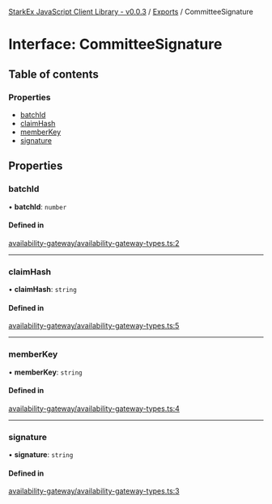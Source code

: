 [StarkEx JavaScript Client Library - v0.0.3](../README.md) / [Exports](../modules.md) / CommitteeSignature

# Interface: CommitteeSignature

## Table of contents

### Properties

- [batchId](CommitteeSignature.md#batchid)
- [claimHash](CommitteeSignature.md#claimhash)
- [memberKey](CommitteeSignature.md#memberkey)
- [signature](CommitteeSignature.md#signature)

## Properties

### batchId

• **batchId**: `number`

#### Defined in

[availability-gateway/availability-gateway-types.ts:2](https://github.com/starkware-libs/starkex-js/blob/cb9862d/src/lib/availability-gateway/availability-gateway-types.ts#L2)

___

### claimHash

• **claimHash**: `string`

#### Defined in

[availability-gateway/availability-gateway-types.ts:5](https://github.com/starkware-libs/starkex-js/blob/cb9862d/src/lib/availability-gateway/availability-gateway-types.ts#L5)

___

### memberKey

• **memberKey**: `string`

#### Defined in

[availability-gateway/availability-gateway-types.ts:4](https://github.com/starkware-libs/starkex-js/blob/cb9862d/src/lib/availability-gateway/availability-gateway-types.ts#L4)

___

### signature

• **signature**: `string`

#### Defined in

[availability-gateway/availability-gateway-types.ts:3](https://github.com/starkware-libs/starkex-js/blob/cb9862d/src/lib/availability-gateway/availability-gateway-types.ts#L3)
